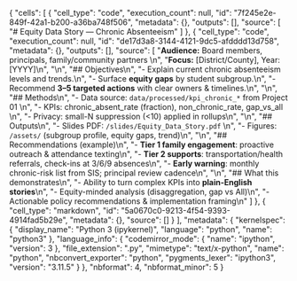 {
 "cells": [
  {
   "cell_type": "code",
   "execution_count": null,
   "id": "7f245e2e-849f-42a1-b200-a36ba748f506",
   "metadata": {},
   "outputs": [],
   "source": [
    "# Equity Data Story — Chronic Absenteeism"
   ]
  },
  {
   "cell_type": "code",
   "execution_count": null,
   "id": "de17d3a8-3144-4121-9dc5-afdddd13d758",
   "metadata": {},
   "outputs": [],
   "source": [
    "**Audience:** Board members, principals, family/community partners  \n",
    "**Focus:** [District/County], Year: [YYYY]\n",
    "\n",
    "## Objectives\n",
    "- Explain current chronic absenteeism levels and trends.\n",
    "- Surface **equity gaps** by student subgroup.\n",
    "- Recommend **3–5 targeted actions** with clear owners & timelines.\n",
    "\n",
    "## Methods\n",
    "- Data source: `data/processed/kpi_chronic_*` from Project 01  \n",
    "- KPIs: chronic_absent_rate (fraction), non_chronic_rate, gap_vs_all  \n",
    "- Privacy: small-N suppression (<10) applied in rollups\n",
    "\n",
    "## Outputs\n",
    "- Slides PDF: `/slides/Equity_Data_Story.pdf`  \n",
    "- Figures: `/assets/` (subgroup profile, equity gaps, trend)\n",
    "\n",
    "## Recommendations (example)\n",
    "- **Tier 1 family engagement**: proactive outreach & attendance texting\n",
    "- **Tier 2 supports**: transportation/health referrals, check-ins at 3/6/9 absences\n",
    "- **Early warning**: monthly chronic-risk list from SIS; principal review cadence\n",
    "\n",
    "## What this demonstrates\n",
    "- Ability to turn complex KPIs into **plain-English stories**\n",
    "- Equity-minded analysis (disaggregation, gap vs All)\n",
    "- Actionable policy recommendations & implementation framing\n"
   ]
  },
  {
   "cell_type": "markdown",
   "id": "5a0670c0-9213-4f54-9393-4914fad5b29e",
   "metadata": {},
   "source": []
  }
 ],
 "metadata": {
  "kernelspec": {
   "display_name": "Python 3 (ipykernel)",
   "language": "python",
   "name": "python3"
  },
  "language_info": {
   "codemirror_mode": {
    "name": "ipython",
    "version": 3
   },
   "file_extension": ".py",
   "mimetype": "text/x-python",
   "name": "python",
   "nbconvert_exporter": "python",
   "pygments_lexer": "ipython3",
   "version": "3.11.5"
  }
 },
 "nbformat": 4,
 "nbformat_minor": 5
}
